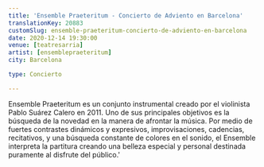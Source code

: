 ```yaml
---
title: 'Ensemble Praeteritum - Concierto de Adviento en Barcelona'
translationKey: 20883
customSlug: ensemble-praeteritum-concierto-de-adviento-en-barcelona
date: 2020-12-14 19:30:00
venue: [teatresarria]
artist: [ensemblepraeteritum]
city: Barcelona

type: Concierto

---
```

Ensemble Praeteritum es un conjunto instrumental creado por el violinista Pablo Suárez Calero en 2011. Uno de sus principales objetivos es la búsqueda de la novedad en la manera de afrontar la música. Por medio de fuertes contrastes dinámicos y expresivos, improvisaciones, cadencias, recitativos, y una búsqueda constante de colores en el sonido, el Ensemble interpreta la partitura creando una belleza especial y personal destinada puramente al disfrute del público.'
